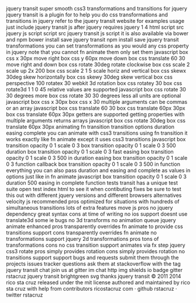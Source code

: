 jquery transit super smooth css3 transformations and transitions for jquery jquery transit is a plugin for to help you do css transformations and transitions in jquery refer to the jquery transit website for examples usage just include jquery transit js after jquery requires jquery 1 4 html script src jquery js script script src jquery transit js script it is also available via bower and npm bower install save jquery transit npm install save jquery transit transformations you can set transformations as you would any css property in jquery note that you cannot fn animate them only set them javascript box css x 30px move right box css y 60px move down box css translate 60 30 move right and down box css rotate 30deg rotate clockwise box css scale 2 scale up 2x 200 box css scale 2 1 5 scale horiz and vertical box css skewx 30deg skew horizontally box css skewy 30deg skew vertical box css perspective 100 rotatex 30 webkit 3d rotation box css rotatey 30 box css rotate3d 1 1 0 45 relative values are supported javascript box css rotate 30 30 degrees more box css rotate 30 30 degrees less all units are optional javascript box css x 30px box css x 30 multiple arguments can be commas or an array javascript box css translate 60 30 box css translate 60px 30px box css translate 60px 30px getters are supported getting properties with multiple arguments returns arrays javascript box css rotate 30deg box css translate 60px 30px animating fn transition transition options duration easing complete you can animate with css3 transitions using fn transition it works exactly like fn animate except it uses css3 transitions javascript box transition opacity 0 1 scale 0 3 box transition opacity 0 1 scale 0 3 500 duration box transition opacity 0 1 scale 0 3 fast easing box transition opacity 0 1 scale 0 3 500 in duration easing box transition opacity 0 1 scale 0 3 function callback box transition opacity 0 1 scale 0 3 500 in function everything you can also pass duration and easing and complete as values in options just like in fn animate javascript box transition opacity 0 1 scale 0 3 duration 500 easing in complete function tests transit has a unique test suite open test index html to see it when contibuting fixes be sure to test this out with different jquery versions and different browsers alternatives velocity js recommended pros optimized for situations with hundreds of simultaneous transitions lots of extra features move js pros no jquery dependency great syntax cons at time of writing no ios support doesnt use translate3d some ie bugs no 3d transforms no animation queue jquery animate enhanced pros transparently overrides fn animate to provide css transitions support cons transparently overrides fn animate no transformations support jquery 2d transformations pros tons of transformations cons no css transition support animates via fx step jquery css3 rotate pros simply provides rotation cons simply provides rotation no transitions support support bugs and requests submit them through the projects issues tracker questions ask them at stackoverflow with the tag jquery transit chat join us at gitter im chat http img shields io badge gitter rstacruz jquery transit brightgreen svg thanks jquery transit © 2011 2014 rico sta cruz released under the mit license authored and maintained by rico sta cruz with help from contributors ricostacruz com · github rstacruz · twitter rstacruz
